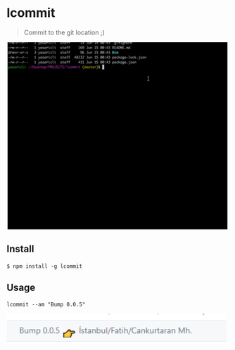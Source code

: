# lcommit
> Commit to the git location ;)

<div align="center">
  <img width="500" src="kapture.gif" alt="lcommit gif">
</div>

## Install

```
$ npm install -g lcommit
```

## Usage

``` SH
lcommit --am "Bump 0.0.5" 
```
<img width="500" src="result.png" alt="result">
